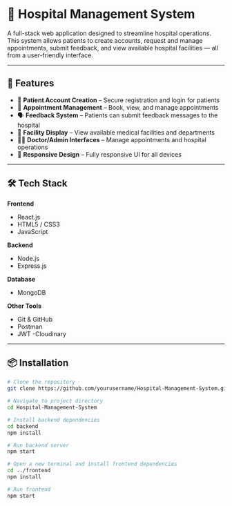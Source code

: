 # 🏥 Hospital Management System

A full-stack web application designed to streamline hospital operations. This system allows patients to create accounts, request and manage appointments, submit feedback, and view available hospital facilities — all from a user-friendly interface.

---

## 🚀 Features

- 🔐 **Patient Account Creation** – Secure registration and login for patients  
- 📅 **Appointment Management** – Book, view, and manage appointments  
- 🗣️ **Feedback System** – Patients can submit feedback messages to the hospital  
- 🏨 **Facility Display** – View available medical facilities and departments  
- 👨‍⚕️ **Doctor/Admin Interfaces**  – Manage appointments and hospital operations  
- 📱 **Responsive Design** – Fully responsive UI for all devices

---

## 🛠️ Tech Stack

**Frontend**  
- React.js  
- HTML5 / CSS3  
- JavaScript  

**Backend**  
- Node.js  
- Express.js  

**Database**  
- MongoDB  

**Other Tools**  
- Git & GitHub  
- Postman  
- JWT
-Cloudinary

---


## 📦 Installation

```bash
# Clone the repository
git clone https://github.com/yourusername/Hospital-Management-System.git

# Navigate to project directory
cd Hospital-Management-System

# Install backend dependencies
cd backend
npm install

# Run backend server
npm start

# Open a new terminal and install frontend dependencies
cd ../frontend
npm install

# Run frontend
npm start
